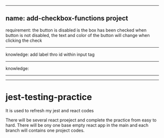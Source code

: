 ------------------------------------------------------------------------------
name:
    add-checkbox-functions project
------------------------------------------------------------------------------
requirement:
    the button is disabled is the box has been checked
    when button is not disabled, the text and color of the button will change when clicking the check

------------------------------------------------------------------------------

knowledge:
    add label thro id within input tag

------------------------------------------------------------------------------
knowledge:


------------------------------------------------------------------------------
------------------------------------------------------------------------------

# jest-testing-practice
It is used to refresh my jest and react codes

There will be several react proeject and complete the practice from easy to hard.
There will be ony one base empty react app in the main and each branch will contains one project codes.
